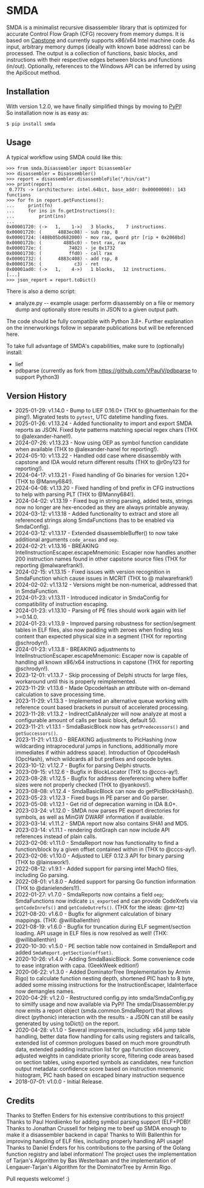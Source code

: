 
# SMDA

SMDA is a minimalist recursive disassembler library that is optimized for accurate Control Flow Graph (CFG) recovery from memory dumps.
It is based on [Capstone](http://www.capstone-engine.org/) and currently supports x86/x64 Intel machine code.
As input, arbitrary memory dumps (ideally with known base address) can be processed.
The output is a collection of functions, basic blocks, and instructions with their respective edges between blocks and functions (in/out).
Optionally, references to the Windows API can be inferred by using the ApiScout method.

## Installation

With version 1.2.0, we have finally simplified things by moving to [PyPI](https://pypi.org/project/smda/)!  
So installation now is as easy as:

```
$ pip install smda
```

## Usage

A typical workflow using SMDA could like this:

```
>>> from smda.Disassembler import Disassembler
>>> disassembler = Disassembler()
>>> report = disassembler.disassembleFile("/bin/cat")
>>> print(report)
 0.777s -> (architecture: intel.64bit, base_addr: 0x00000000): 143 functions
>>> for fn in report.getFunctions():
...     print(fn)
...     for ins in fn.getInstructions():
...         print(ins)
...
0x00001720: (->   1,    1->)   3 blocks,    7 instructions.
0x00001720: (      4883ec08) - sub rsp, 8
0x00001724: (488b05bd682000) - mov rax, qword ptr [rip + 0x2068bd]
0x0000172b: (        4885c0) - test rax, rax
0x0000172e: (          7402) - je 0x1732
0x00001730: (          ffd0) - call rax
0x00001732: (      4883c408) - add rsp, 8
0x00001736: (            c3) - ret 
0x00001ad0: (->   1,    4->)   1 blocks,   12 instructions.
[...]
>>> json_report = report.toDict()
``` 

There is also a demo script:

* analyze.py -- example usage: perform disassembly on a file or memory dump and optionally store results in JSON to a given output path.

The code should be fully compatible with Python 3.8+.
Further explanation on the innerworkings follow in separate publications but will be referenced here.

To take full advantage of SMDA's capabilities, make sure to (optionally) install:
 * lief 
 * pdbparse (currently as fork from https://github.com/VPaulV/pdbparse to support Python3)

## Version History
 * 2025-01-29: v1.14.0 - Bump to LIEF 0.16.0+ (THX to @huettenhain for the ping!). Migrated tests to `pytest`, UTC datetime handling fixes.
 * 2025-01-26: v1.13.24 - Added functionality to import and export SMDA reports as JSON. Fixed byte patterns matching special regex chars (THX to @alexander-hanel!).
 * 2024-07-26: v1.13.23 - Now using OEP as symbol function candidate when available (THX to @alexander-hanel for reporting!).
 * 2024-05-10: v1.13.22 - Handled odd case where disassembly with capstone and IDA would return different results (THX to @r0ny123 for reporting!).
 * 2024-04-17: v1.13.21 - Fixed handling of Go binaries for version 1.20+ (THX to @Manny684!).
 * 2024-04-08: v1.13.20 - Fixed handling of bnd prefix in CFG instructions to help with parsing PLT (THX to @Manny684!).
 * 2024-04-02: v1.13.19 - Fixed bug in string parsing, added tests, strings now no longer are hex-encoded as they are always printable anyway.
 * 2024-03-12: v1.13.18 - Added functionality to extract and store all referenced strings along SmdaFunctions (has to be enabled via SmdaConfig).
 * 2024-03-12: v1.13.17 - Extended disassembleBuffer() to now take additional arguments `code_areas` and `oep`.
 * 2024-02-21: v1.13.16 - BREAKING IntelInstructionEscaper.escapeMnemonic: Escaper now handles another 200 instruction names found in other capstone source files (THX for reporting @malwarefrank!).
 * 2024-02-15: v1.13.15 - Fixed issues with version recognition in SmdaFunction which cause issues in MCRIT (THX to @
malwarefrank!) 
 * 2024-02-02: v1.13.12 - Versions might be non-numerical, addressed that in SmdaFunction.
 * 2024-01-23: v1.13.11 - Introduced indicator in SmdaConfig for compatibility of instruction escaping.
 * 2024-01-23: v1.13.10 - Parsing of PE files should work again with lief >=0.14.0.
 * 2024-01-23: v1.13.9  - Improved parsing robustness for section/segment tables in ELF files, also now padding with zeroes when finding less content than expected physical size in a segment (THX for reporting @schrodyn!).
 * 2024-01-23: v1.13.8  - BREAKING adjustments to IntelInstructionEscaper.escapeMnemonic: Escaper now is capable of handling all known x86/x64 instructions in capstone (THX for reporting @schrodyn!).
 * 2023-12-01: v1.13.7  - Skip processing of Delphi structs for large files, workaround until this is properly reimplemented.
 * 2023-11-29: v1.13.6  - Made OpcodeHash an attribute with on-demand calculation to save processing time.
 * 2023-11-29: v1.13.3  - Implemented an alternative queue working with reference count based brackets in pursuit of accelerated processing.
 * 2023-11-28: v1.13.2  - IndirectCallAnalyzer will now analyze at most a configurable amount of calls per basic block, default 50.
 * 2023-11-21: v1.13.1  - SmdaBasicBlock now has `getPredecessors()` and `getSuccessors()`.
 * 2023-11-21: v1.13.0  - BREAKING adjustments to PicHashing (now wildcarding intraprocedural jumps in functions, additionally more immediates if within address space). Introduction of OpcodeHash (OpcHash), which wildcards all but prefixes and opcode bytes.
 * 2023-10-12: v1.12.7  - Bugfix for parsing Delphi structs.
 * 2023-09-15: v1.12.6  - Bugfix in BlockLocator (THX to @cccs-ay!).
 * 2023-08-28: v1.12.5  - Bugfix for address dereferencing where buffer sizes were not properly checked (THX to @yankovs!).
 * 2023-08-08: v1.12.4  - SmdaBasicBlock can now do getPicBlockHash().
 * 2023-05-23: v1.12.3  - Fixed bugs in PE parser and Go parser.
 * 2023-05-08: v1.12.1  - Get rid of deprecation warning in IDA 8.0+.
 * 2023-03-24: v1.12.0  - SMDA now parses PE export directories for symbols, as well as MinGW DWARF information if available.
 * 2023-03-14: v1.11.2  - SMDA report now also contains SHA1 and MD5.
 * 2023-03-14: v1.11.1  - rendering dotGraph can now include API references instead of plain calls.
 * 2023-02-06: v1.11.0  - SmdaReport now has functionality to find a function/block by a given offset contained within in (THX to @cccs-ay!).
 * 2023-02-06: v1.10.0  - Adjusted to LIEF 0.12.3 API for binary parsing (THX to @lainswork!).
 * 2022-08-12: v1.9.1   - Added support for parsing intel MachO files, including Go parsing.
 * 2022-08-01: v1.8.0   - Added support for parsing Go function information (THX to @danielenders1!).
 * 2022-01-27: v1.7.0   - SmdaReports now contains a field `oep`; SmdaFunctions now indicate `is_exported` and can provide CodeXrefs via `getCodeInrefs()` and `getCodeOutrefs()`. (THX for the ideas: @mr-tz)
 * 2021-08-20: v1.6.0   - Bugfix for alignment calculation of binary mappings. (THX: @williballenthin)
 * 2021-08-19: v1.6.0   - Bugfix for truncation during ELF segment/section loading. API usage in ELF files is now resolved as well! (THX: @williballenthin)
 * 2020-10-30: v1.5.0   - PE section table now contained in SmdaReport and added `SmdaReport.getSection(offset)`.
 * 2020-10-26: v1.4.0   - Adding SmdaBasicBlock. Some convenience code to ease intgration with capa. (GeekWeek edition!) 
 * 2020-06-22: v1.3.0   - Added DominatorTree (Implementation by Armin Rigo) to calculate function nesting depth, shortened PIC hash to 8 byte, added some missing instructions for the InstructionEscaper, IdaInterface now demangles names.
 * 2020-04-29: v1.2.0   - Restructured config.py into smda/SmdaConfig.py to similfy usage and now available via PyPI! The smda/Disassembler.py now emits a report object (smda.common.SmdaReport) that allows direct (pythonic) interaction with the results - a JSON can still be easily generated by using toDict() on the report.
 * 2020-04-28: v1.1.0   - Several improvements, including: x64 jump table handling, better data flow handling for calls using registers and tailcalls, extended list of common prologues based on much more groundtruth data, extended padding instruction list for gap function discovery, adjusted weights in candidate priority score, filtering code areas based on section tables, using exported symbols as candidates, new function output metadata: confidence score based on instruction mnemonic histogram, PIC hash based on escaped binary instruction sequence
 * 2018-07-01: v1.0.0   - Initial Release.


## Credits

Thanks to Steffen Enders for his extensive contributions to this project!
Thanks to Paul Hordiienko for adding symbol parsing support (ELF+PDB)!
Thanks to Jonathan Crussell for helping me to beef up SMDA enough to make it a disassembler backend in capa!
Thanks to Willi Ballenthin for improving handling of ELF files, including properly handling API usage!
Thanks to Daniel Enders for his contributions to the parsing of the Golang function registry and label information!
The project uses the implementation of Tarjan's Algorithm by Bas Westerbaan and the implementation of Lengauer-Tarjan's Algorithm for the DominatorTree by Armin Rigo.

Pull requests welcome! :)

